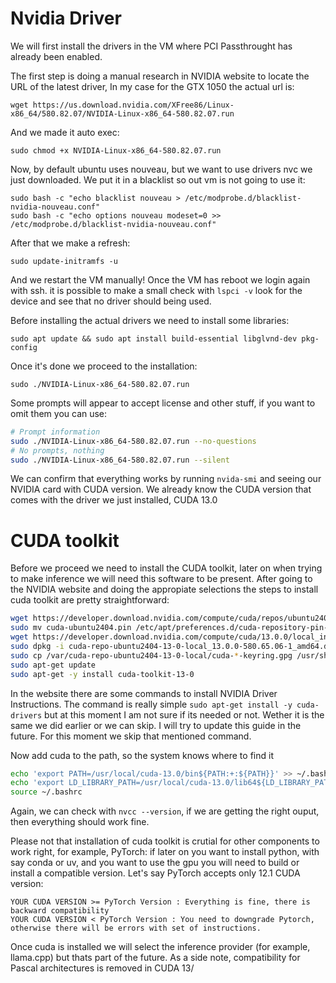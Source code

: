# Nvidia Driver

We will first install the drivers in the VM where PCI Passthrought has already been enabled.

The first step is doing a manual research in NVIDIA website to locate the URL of the latest driver, In my case for the GTX 1050 the actual url is:

```
wget https://us.download.nvidia.com/XFree86/Linux-x86_64/580.82.07/NVIDIA-Linux-x86_64-580.82.07.run
```

And we made it auto exec:

```
sudo chmod +x NVIDIA-Linux-x86_64-580.82.07.run
```

Now, by default ubuntu uses nouveau, but we want to use drivers nvc we just downloaded. We put it in a blacklist so out vm is not going to use it:

```
sudo bash -c "echo blacklist nouveau > /etc/modprobe.d/blacklist-nvidia-nouveau.conf"
sudo bash -c "echo options nouveau modeset=0 >> /etc/modprobe.d/blacklist-nvidia-nouveau.conf"
```

After that we make a refresh:

```
sudo update-initramfs -u
```

And we restart the VM manually! Once the VM has reboot we login again with ssh. it is possible to make a small check with `lspci -v` look for the device and see that no driver should being used.

Before installing the actual drivers we need to install some libraries:

```
sudo apt update && sudo apt install build-essential libglvnd-dev pkg-config
```

Once it's done we proceed to the installation:

```
sudo ./NVIDIA-Linux-x86_64-580.82.07.run
```

Some prompts will appear to accept license and other stuff, if you want to omit them you can use:

```bash
# Prompt information
sudo ./NVIDIA-Linux-x86_64-580.82.07.run --no-questions
# No prompts, nothing
sudo ./NVIDIA-Linux-x86_64-580.82.07.run --silent
```

We can confirm that everything works by running `nvida-smi` and seeing our NVIDIA card with CUDA version. We already know the CUDA version that comes with the driver we just installed, CUDA 13.0

# CUDA toolkit

Before we proceed we need to install the CUDA toolkit, later on when trying to make inference we will need this software to be present. After going to the NVIDIA website and doing the appropiate selections the steps to install cuda toolkit are pretty straightforward:

```bash
wget https://developer.download.nvidia.com/compute/cuda/repos/ubuntu2404/x86_64/cuda-ubuntu2404.pin
sudo mv cuda-ubuntu2404.pin /etc/apt/preferences.d/cuda-repository-pin-600
wget https://developer.download.nvidia.com/compute/cuda/13.0.0/local_installers/cuda-repo-ubuntu2404-13-0-local_13.0.0-580.65.06-1_amd64.deb
sudo dpkg -i cuda-repo-ubuntu2404-13-0-local_13.0.0-580.65.06-1_amd64.deb
sudo cp /var/cuda-repo-ubuntu2404-13-0-local/cuda-*-keyring.gpg /usr/share/keyrings/
sudo apt-get update
sudo apt-get -y install cuda-toolkit-13-0
```

In the website there are some commands to install NVIDIA Driver Instructions. The command is really simple `sudo apt-get install -y cuda-drivers` but at this moment I am not sure if its needed or not. Wether it is the same we did earlier or we can skip. I will try to update this guide in the future. For this moment we skip that mentioned command.

Now add cuda to the path, so the system knows where to find it 

```bash
echo 'export PATH=/usr/local/cuda-13.0/bin${PATH:+:${PATH}}' >> ~/.bashrc
echo 'export LD_LIBRARY_PATH=/usr/local/cuda-13.0/lib64${LD_LIBRARY_PATH:+:${LD_LIBRARY_PATH}}' >> ~/.bashrc
source ~/.bashrc
```

Again, we can check with `nvcc --version`, if we are getting the right ouput, then everything should work fine.

Please not that installation of cuda toolkit is crutial for other components to work right, for example, PyTorch: if later on you want to install python, with say conda or uv, and you want to use the gpu you will need to build or install a compatible version. Let's say PyTorch accepts only 12.1 CUDA version:

```
YOUR CUDA VERSION >= PyTorch Version : Everything is fine, there is backward compatibility
YOUR CUDA VERSION < PyTorch Version : You need to downgrade Pytorch, otherwise there will be errors with set of instructions.
```

Once cuda is installed we will select the inference provider (for example, llama.cpp) but thats part of the future. As a side note, compatibility for Pascal architectures is removed in CUDA 13/